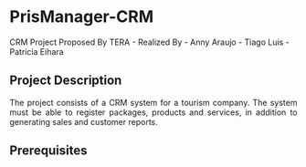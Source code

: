 # PrisManager-CRM
CRM Project Proposed By TERA - Realized By - Anny Araujo - Tiago Luis - Patricia Eihara

## Project Description 
<p align="justify"> The project consists of a CRM system for a tourism company. The system must be able to register packages, products and services, in addition to generating sales and customer reports. </p>

## Prerequisites
